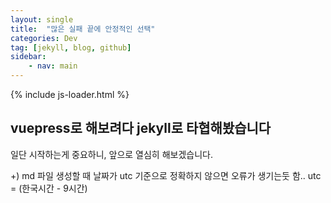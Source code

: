 ```yaml
---
layout: single
title:  "많은 실패 끝에 안정적인 선택"
categories: Dev
tag: [jekyll, blog, github]
sidebar:
    - nav: main
---
```


{% include js-loader.html %}



## vuepress로 해보려다 jekyll로 타협해봤습니다

일단 시작하는게 중요하니, 앞으로 열심히 해보겠습니다.

+) md 파일 생성할 때 날짜가 utc 기준으로 정확하지 않으면 오류가 생기는둣 함.. utc = (한국시간 - 9시간)
